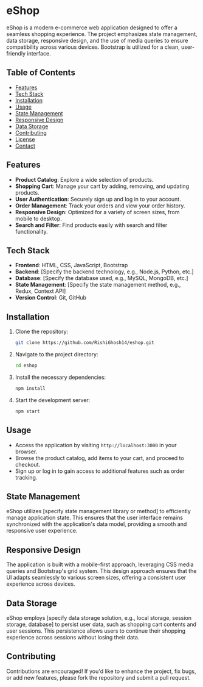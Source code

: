 # eShop

eShop is a modern e-commerce web application designed to offer a seamless shopping experience. The project emphasizes state management, data storage, responsive design, and the use of media queries to ensure compatibility across various devices. Bootstrap is utilized for a clean, user-friendly interface.

## Table of Contents

- [Features](#features)
- [Tech Stack](#tech-stack)
- [Installation](#installation)
- [Usage](#usage)
- [State Management](#state-management)
- [Responsive Design](#responsive-design)
- [Data Storage](#data-storage)
- [Contributing](#contributing)
- [License](#license)
- [Contact](#contact)

## Features

- **Product Catalog**: Explore a wide selection of products.
- **Shopping Cart**: Manage your cart by adding, removing, and updating products.
- **User Authentication**: Securely sign up and log in to your account.
- **Order Management**: Track your orders and view your order history.
- **Responsive Design**: Optimized for a variety of screen sizes, from mobile to desktop.
- **Search and Filter**: Find products easily with search and filter functionality.

## Tech Stack

- **Frontend**: HTML, CSS, JavaScript, Bootstrap
- **Backend**: [Specify the backend technology, e.g., Node.js, Python, etc.]
- **Database**: [Specify the database used, e.g., MySQL, MongoDB, etc.]
- **State Management**: [Specify the state management method, e.g., Redux, Context API]
- **Version Control**: Git, GitHub

## Installation

1. Clone the repository:
   ```bash
   git clone https://github.com/RishiGhosh14/eshop.git
   ```
2. Navigate to the project directory:
   ```bash
   cd eshop
   ```
3. Install the necessary dependencies:
   ```bash
   npm install
   ```
4. Start the development server:
   ```bash
   npm start
   ```

## Usage

- Access the application by visiting `http://localhost:3000` in your browser.
- Browse the product catalog, add items to your cart, and proceed to checkout.
- Sign up or log in to gain access to additional features such as order tracking.

## State Management

eShop utilizes [specify state management library or method] to efficiently manage application state. This ensures that the user interface remains synchronized with the application's data model, providing a smooth and responsive user experience.

## Responsive Design

The application is built with a mobile-first approach, leveraging CSS media queries and Bootstrap's grid system. This design approach ensures that the UI adapts seamlessly to various screen sizes, offering a consistent user experience across devices.

## Data Storage

eShop employs [specify data storage solution, e.g., local storage, session storage, database] to persist user data, such as shopping cart contents and user sessions. This persistence allows users to continue their shopping experience across sessions without losing their data.

## Contributing

Contributions are encouraged! If you'd like to enhance the project, fix bugs, or add new features, please fork the repository and submit a pull request.





